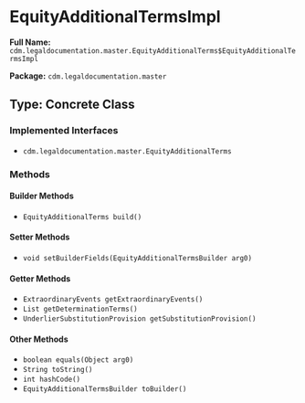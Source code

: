 # EquityAdditionalTermsImpl

**Full Name:** `cdm.legaldocumentation.master.EquityAdditionalTerms$EquityAdditionalTermsImpl`

**Package:** `cdm.legaldocumentation.master`

## Type: Concrete Class

### Implemented Interfaces

- `cdm.legaldocumentation.master.EquityAdditionalTerms`

### Methods

#### Builder Methods

- `EquityAdditionalTerms build()`

#### Setter Methods

- `void setBuilderFields(EquityAdditionalTermsBuilder arg0)`

#### Getter Methods

- `ExtraordinaryEvents getExtraordinaryEvents()`
- `List getDeterminationTerms()`
- `UnderlierSubstitutionProvision getSubstitutionProvision()`

#### Other Methods

- `boolean equals(Object arg0)`
- `String toString()`
- `int hashCode()`
- `EquityAdditionalTermsBuilder toBuilder()`

